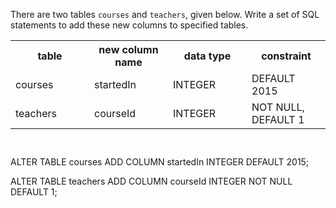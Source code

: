 There are two tables `courses` and `teachers`, given below. Write a set of SQL statements to add these new columns to specified tables.

<table>
    <tr>
        <th width='25%'>table</th>
        <th width='25%'>new column name</th>
        <th width='25%'>data type</th>
        <th width='25%'>constraint</th>
    </tr>
    <tr>
        <td width='25%'>courses</td>
        <td width='25%'>startedIn</td>
        <td width='25%'>INTEGER</td>
        <td width='25%'>DEFAULT 2015</td>
    </tr>
    <tr>
        <td width='25%'>teachers</td>
        <td width='25%'>courseId</td>
        <td width='25%'>INTEGER</td>
        <td width='25%'>NOT NULL, DEFAULT 1</td>
    </tr>
</table>



<codeblock language="sql" dbName="students3-v3.db" focusTableAfterRun="courses" type="exercise" testMode="fixedInput">
<code>

</code>

<solution>
ALTER TABLE courses
ADD COLUMN  startedIn INTEGER DEFAULT 2015;

ALTER TABLE teachers
ADD COLUMN  courseId INTEGER NOT NULL DEFAULT 1;
</solution>
</codeblock>